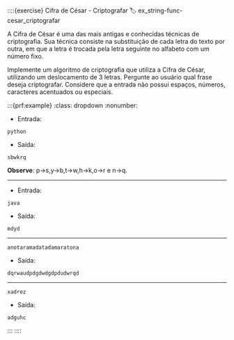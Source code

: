 ::::{exercise} Cifra de César - Criptografar
:label: ex_string-func-cesar_criptografar

A Cifra de César é uma das mais antigas e conhecidas técnicas de criptografia. Sua técnica consiste na substituição de cada letra do texto por outra, em que a letra é trocada pela letra seguinte no alfabeto com um número fixo.

Implemente um algoritmo de criptografia que utiliza a Cifra de César, utilizando um deslocamento de $3$ letras. Pergunte ao usuário qual frase deseja criptografar. Considere que a entrada não possui espaços, números, caracteres acentuados ou especiais.

:::{prf:example}
:class: dropdown
:nonumber:

- Entrada:

```
python
```

- Saída:

```
sbwkrq
```
**Observe**: p->s,y->b,t->w,h->k,o->r e n->q.

---

- Entrada:

```
java
```

- Saída:

```
mdyd
```

---

```
anotaramadatadamaratona
```

- Saída:

```
dqrwaudpdgdwdgdpdudwrqd
```

---

```
xadrez
```

- Saída:

```
adguhc
```

:::
::::